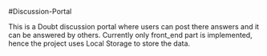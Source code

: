 #Discussion-Portal


This is a Doubt discussion portal where users can post there answers and it can be answered by others.
Currently only front_end part is implemented, hence the project uses Local Storage to store the data.
